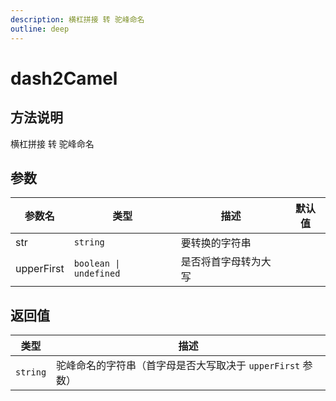 ```yaml
---
description: 横杠拼接 转 驼峰命名
outline: deep
---
```


# dash2Camel

## 方法说明

横杠拼接 转 驼峰命名

## 参数

| 参数名 | 类型 | 描述 | 默认值 |
| --- | --- | --- | --- |
| str | `string` | 要转换的字符串 |  |
| upperFirst | `boolean \| undefined` | 是否将首字母转为大写 |  |

## 返回值

| 类型 | 描述 |
| --- | --- |
| `string` | 驼峰命名的字符串（首字母是否大写取决于 `upperFirst` 参数） |
